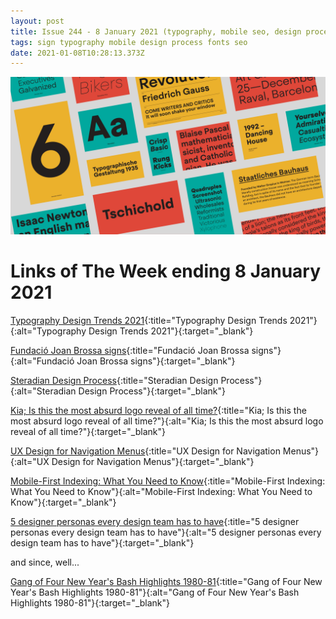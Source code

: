 ```yaml
---
layout: post
title: Issue 244 - 8 January 2021 (typography, mobile seo, design process)
tags: sign typography mobile design process fonts seo
date: 2021-01-08T10:28:13.373Z
---
```

![Typography Design Trends 2021](/assets/uploads/issue-244.jpg "Typography Design Trends 2021")

# Links of The Week ending 8 January 2021

[Typography Design Trends 2021](https://thewordcounter.com/typography-design-trends-2021/){:title="Typography Design Trends 2021"}{:alt="Typography Design Trends 2021"}{:target="_blank"}

[Fundació Joan Brossa signs](https://fontsinuse.com/uses/37500/fundacio-joan-brossa-signs){:title="Fundació Joan Brossa signs"}{:alt="Fundació Joan Brossa signs"}{:target="_blank"}

[Steradian Design Process](https://emtype.net/news/steradian){:title="Steradian Design Process"}{:alt="Steradian Design Process"}{:target="_blank"}

[Kia; Is this the most absurd logo reveal of all time?](https://www.creativebloq.com/news/new-kia-logo){:title="Kia; Is this the most absurd logo reveal of all time?"}{:alt="Kia; Is this the most absurd logo reveal of all time?"}{:target="_blank"}

[UX Design for Navigation Menus](https://blog.prototypr.io/ux-design-for-navigation-menus-d9875c91a7ea){:title="UX Design for Navigation Menus"}{:alt="UX Design for Navigation Menus"}{:target="_blank"}

[Mobile-First Indexing: What You Need to Know](url){:title="Mobile-First Indexing: What You Need to Know"}{:alt="Mobile-First Indexing: What You Need to Know"}{:target="_blank"}

[5 designer personas every design team has to have](https://uxdesign.cc/5-design-personas-every-design-team-has-to-have-1600054e7ea3){:title="5 designer personas every design team has to have"}{:alt="5 designer personas every design team has to have"}{:target="_blank"}

and since, well...

[Gang of Four New Year's Bash Highlights 1980-81](https://youtu.be/r8KvYtIJQ78){:title="Gang of Four New Year's Bash Highlights 1980-81"}{:alt="Gang of Four New Year's Bash Highlights 1980-81"}{:target="_blank"}